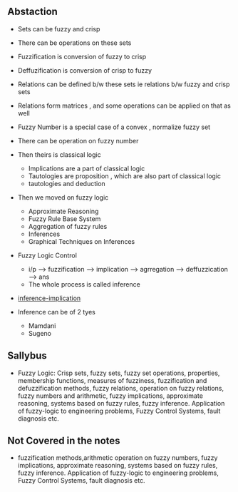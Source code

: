 ## Abstaction

- Sets can be fuzzy and crisp
- There can be operations on these sets
- Fuzzification is conversion of fuzzy to crisp
- Deffuzification is conversion of crisp to fuzzy
- Relations can be defined b/w these sets ie relations b/w fuzzy and crisp sets
- Relations form matrices , and some operations can be applied on that as well
- Fuzzy Number is a special case of a convex , normalize fuzzy set
- There can be operation on fuzzy number
- Then theirs is classical logic
   - Implications are a part of classical logic
   - Tautologies are proposition , which are also part of classical logic
   - tautologies and deduction
- Then we moved on fuzzy logic
   - Approximate Reasoning
   - Fuzzy Rule Base System
   - Aggregation of fuzzy rules
   - Inferences
   - Graphical Techniques on Inferences

- Fuzzy Logic Control
   - i/p --> fuzzification --> implication --> agrregation --> deffuzzication --> ans
   - The whole process is called inference

- [inference-implication](https://in.mathworks.com/help/fuzzy/fuzzy-inference-process.html#:~:text=A%22consequent%20is%20a%20fuzzy,that%20are%20attributed%20to%20it.&text=The%20input%20for%20the%20implication,is%20implemented%20for%20each%20rule.)
- Inference can be of 2 tyes
  - Mamdani
  - Sugeno

## Sallybus
- Fuzzy Logic: Crisp sets, fuzzy sets, fuzzy set operations, properties, membership functions, measures of fuzziness, fuzzification and defuzzification methods, fuzzy relations, operation on fuzzy relations, fuzzy numbers and arithmetic, fuzzy implications, approximate reasoning, systems based on fuzzy rules, fuzzy inference. Application of fuzzy-logic to engineering problems, Fuzzy Control Systems, fault diagnosis etc.

## Not Covered in the notes
- fuzzification methods,arithmetic operation on fuzzy numbers, fuzzy implications, approximate reasoning, systems based on fuzzy rules, fuzzy inference. Application of fuzzy-logic to engineering problems, Fuzzy Control Systems, fault diagnosis etc.
